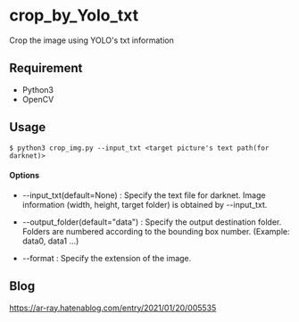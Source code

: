 # crop_by_Yolo_txt
Crop the image using YOLO's txt information

## Requirement

- Python3
- OpenCV

## Usage

`$ python3 crop_img.py --input_txt <target picture's text path(for darknet)>  `

#### Options

- --input_txt(default=None) : Specify the text file for darknet. Image information (width, height, target folder) is obtained by --input_txt.

- --output_folder(default="data") : Specify the output destination folder. Folders are numbered according to the bounding box number. (Example: data0, data1 ...)
- --format : Specify the extension of the image.

## Blog

https://ar-ray.hatenablog.com/entry/2021/01/20/005535

